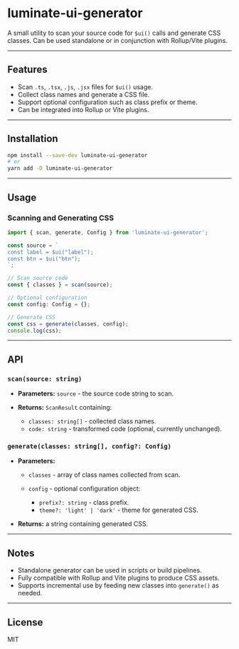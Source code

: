 # luminate-ui-generator

A small utility to scan your source code for `$ui()` calls and generate CSS classes. Can be used standalone or in conjunction with Rollup/Vite plugins.

---

## Features

- Scan `.ts`, `.tsx`, `.js`, `.jsx` files for `$ui()` usage.
- Collect class names and generate a CSS file.
- Support optional configuration such as class prefix or theme.
- Can be integrated into Rollup or Vite plugins.

---

## Installation

```bash
npm install --save-dev luminate-ui-generator
# or
yarn add -D luminate-ui-generator
```

---

## Usage

### Scanning and Generating CSS

```ts
import { scan, generate, Config } from 'luminate-ui-generator';

const source = `
const label = $ui("label");
const btn = $ui("btn");
`;

// Scan source code
const { classes } = scan(source);

// Optional configuration
const config: Config = {};

// Generate CSS
const css = generate(classes, config);
console.log(css);
```

---

## API

### `scan(source: string)`

- **Parameters:** `source` - the source code string to scan.
- **Returns:** `ScanResult` containing:

  - `classes: string[]` - collected class names.
  - `code: string` - transformed code (optional, currently unchanged).

### `generate(classes: string[], config?: Config)`

- **Parameters:**

  - `classes` - array of class names collected from scan.
  - `config` - optional configuration object:

    - `prefix?: string` - class prefix.
    - `theme?: 'light' | 'dark'` - theme for generated CSS.

- **Returns:** a string containing generated CSS.

---

## Notes

- Standalone generator can be used in scripts or build pipelines.
- Fully compatible with Rollup and Vite plugins to produce CSS assets.
- Supports incremental use by feeding new classes into `generate()` as needed.

---

## License

MIT
